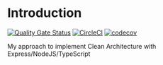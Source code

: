Introduction
===

[![Quality Gate Status](https://sonarcloud.io/api/project_badges/measure?project=cbergau_nodejs_express_clean_architecture&metric=alert_status)](https://sonarcloud.io/summary/new_code?id=cbergau_nodejs_express_clean_architecture)
[![CircleCI](https://circleci.com/gh/cbergau/nodejs_express_clean_architecture/tree/main.svg?style=svg)](https://circleci.com/gh/cbergau/nodejs_express_clean_architecture/tree/main)
[![codecov](https://codecov.io/gh/cbergau/nodejs_express_clean_architecture/branch/main/graph/badge.svg?token=y6gfE1kRKV)](https://codecov.io/gh/cbergau/nodejs_express_clean_architecture)

My approach to implement Clean Architecture with Express/NodeJS/TypeScript
